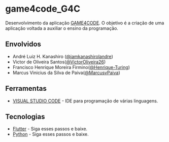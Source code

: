 # game4code_G4C

Desenvolvimento da aplicação [GAME4CODE](https://github.com/iamkanashirolandre/tcc_GAME4CODE). O objetivo é a criação de uma aplicação voltada a auxiliar o ensino da programação.

## Envolvidos

* André Luiz H. Kanashiro ([@iamkanashirolandre](https://github.com/iamkanashirolandre))
* Victor de Oliveira Santos([@VictorOliveira26](https://github.com/VictorOliveira26))
* Francisco Henrique Moreira Firmino([@Henrique-Turing](https://github.com/Henrique-Turing))
* Marcus Vinicius da Silva de Paiva([@MarcusvPaiva](https://github.com/MarcusvPaiva))

## Ferramentas

* [VISUAL STUDIO CODE](https://code.visualstudio.com/) - IDE para programação de várias linguagens.

## Tecnologias

* [Flutter](https://flutter.dev/docs/get-started/install) - Siga esses passos e baixe.
* [Python](https://www.python.org/downloads/) - Siga esses passos e baixe.
 
